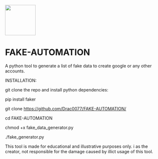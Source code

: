 <a href="URL_REDIRECT" target="blank"><img align="center" src="https://tenor.com/view/nerowo-fsociety-gif-25016248" height="100" /></a>


# FAKE-AUTOMATION
A python tool to generate a list of fake data to create google or any other accounts.

INSTALLATION:

git clone the repo and install python dependencies: 

pip install faker

git clone https://github.com/Drac0077/FAKE-AUTOMATION/

cd FAKE-AUTOMATION

chmod +x fake_data_generator.py

./fake_generator.py


This tool is made for educational and illustrative purposes only. i as the creator, not responsible for the damage caused by illict usage of this tool.
